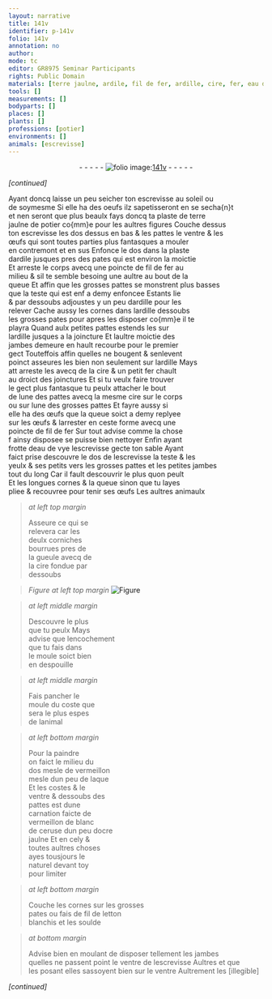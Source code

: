 ```yaml
---
layout: narrative
title: 141v
identifier: p-141v
folio: 141v
annotation: no
author:
mode: tc
editor: GR8975 Seminar Participants
rights: Public Domain
materials: [terre jaulne, ardile, fil de fer, ardille, cire, fer, eau de vye, escrevisse, vermeillon, laque, blanc de ceruse, ocre jaulne, fil de letton]
tools: []
measurements: []
bodyparts: []
places: []
plants: []
professions: [potier]
environments: []
animals: [escrevisse]
---
```


<div class="folio" align="center">- - - - - <a href="http://gallica.bnf.fr/ark:/12148/btv1b10500001g/f288.image" target="_blank"><img src="https://cu-mkp.github.io/2017-workshop-edition/assets/photo-icon.png" alt="folio image: " style="display:inline-block; margin-bottom:-3px;"/>141v</a> - - - - - </div>  
 
*[continued]*
  
 Ayant doncq laisse un peu seicher ton <span class="al">escrevisse</span> au soleil ou<br/> de soymesme Si elle ha des oeufs ilz sapetisseront en se secha{n}t<br/> et nen seront que plus beaulx fays doncq ta plaste de <span class="m">terre<br/> jaulne</span> de <span class="pro">potier</span> co{mm}e pour les aultres figures Couche dessus<br/> ton <span class="al">escrevisse</span> le<span class="del">s</span> dos <span class="del">dessus</span> <span class="add">en bas</span> & les pattes le ventre & les<br/> œufs qui sont toutes parties plus fantasques a mouler<br/> en contremont et en sus Enfonce le dos dans la plaste<br/> d<span class="m">ardile</span> jusques pres des pates qui est environ la moictie<br/> Et arreste le corps avecq une poincte de <span class="m">fil de fer</span> au<br/> milieu & sil te semble besoing une aultre au bout de la<br/> queue Et affin que les <span class="add">grosses</span> pattes se monstrent plus basses<br/> que la teste qui est <span class="del">enf</span> a demy enfoncee Estants lie<br/> & par dessoubs adjoustes y un peu d<span class="m">ardille</span> pour les<br/> relever Cache aussy les cornes dans l<span class="m">ardille</span> dessoubs<br/> les grosses pates pour apres les disposer co{mm}e il te<br/> playra Quand aulx petites pattes estends les sur<br/> l<span class="m">ardille</span> jusques a la joincture Et laultre moictie des<br/> jambes demeure en hault recourbe pour le premier<br/> gect Touteffois affin quelles ne bougent & senlevent<br/> poinct asseures les bien non seulement sur l<span class="m">ardille</span> Mays<br/> <span class="del">att</span> arreste les avecq de la <span class="m">cire</span> & un petit <span class="m">fer</span> chault<br/> au droict des joinctures Et si tu veulx faire trouver<br/> le gect plus fantasque tu peulx attacher le bout<br/> de lune des pattes avecq la mesme <span class="m">cire</span> sur le corps<br/> ou sur lune des grosses pattes Et fayre aussy si<br/> elle ha des œufs que la queue soict a demy replyee<br/> sur les œufs & larrester en ceste forme avecq une<br/> poincte de <span class="m">fil de fer</span> Sur tout advise comme la chose<br/> <span class="del">f</span> ainsy disposee se puisse bien nettoyer Enfin ayant<br/> frotte d<span class="m">eau de vye</span> l<span class="al">escrevisse</span> gecte ton sable Ayant<br/> faict prise descouvre le dos de l<span class="m">escrevisse</span> la teste & les<br/> yeulx & ses petits vers les grosses pattes et les petites jambes<br/> tout du long Car il fault descouvrir le plus quon peult<br/> Et les longues cornes & la queue sinon que tu layes<br/> pliee & recouvree pour tenir ses œufs Les aultres animaulx 
 
> *at left top margin*
> 
> 
>   Asseure ce qui se<br/> relevera car les<br/> deulx corniches<br/> bourrues pres de<br/> la gueule avecq de<br/> la <span class="m">cire</span> fondue par<br/> dessoubs 
 
> *Figure*
> *at left top margin*
> <a href="https://drive.google.com/open?id=0B9-oNrvWdlO5R0NIbHoyNTNQRlk" target="_blank"><img src="https://cu-mkp.github.io/GR8975-edition/assets/photo-icon.png" alt="Figure" style="display:inline-block; margin-bottom:-3px;"/></a>
 
> *at left middle margin*
> 
> 
>   Descouvre le plus<br/> que tu peulx Mays<br/> advise que lencochement<br/> que tu fais dans<br/> le moule soict bien<br/> en despouille 
 
> *at left middle margin*
> 
> 
>   Fais pancher le<br/> moule du coste que<br/> sera le plus espes<br/> de lanimal 
 
> *at left bottom margin*
> 
> 
>   Pour la paindre<br/> on faict le milieu du<br/> dos <span class="del">mesle</span> de <span class="m">vermeillon</span><br/> mesle dun peu de <span class="m">laque</span><br/> Et les costes & le<br/> ventre & dessoubs des<br/> pattes est dune<br/> carnation faicte de<br/> <span class="m">vermeillon</span> de <span class="m">blanc<br/> de ceruse</span> dun peu d<span class="m">ocre<br/> jaulne</span> Et en cely &<br/> toutes aultres choses<br/> ayes tousjours le<br/> naturel devant toy<br/> pour limiter 
 
> *at left bottom margin*
> 
> 
>   Couche les cornes sur les grosses<br/> pates ou fais de <span class="m">fil de letton</span><br/> blanchis et les soulde 
 
> *at bottom margin*
> 
> 
>  Advise bien en moulant de disposer tellement les jambes<br/> quelles ne passent point le ventre de l<span class="al">escrevisse</span> <span class="del">Aultres</span> et que<br/> les posant elles sassoyent bien sur le ventre Aultrement les [illegible] 
 
*[continued]*
 

